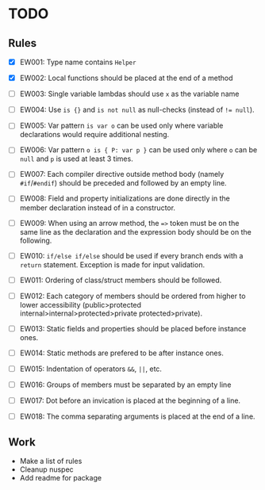 # TODO

## Rules

- [x] EW001: Type name contains `Helper`
- [x] EW002: Local functions should be placed at the end of a method
- [ ] EW003: Single variable lambdas should use `x` as the variable name
- [ ] EW004: Use `is {}` and `is not null` as null-checks (instead of `!= null`).
- [ ] EW005: Var pattern `is var o` can be used only where variable declarations would require additional nesting.
- [ ] EW006: Var pattern `o is { P: var p }` can be used only where `o` can be `null` and `p` is used at least 3 times.
- [ ] EW007: Each compiler directive outside method body (namely `#if`/`#endif`) should be preceded and followed by an empty line.
- [ ] EW008: Field and property initializations are done directly in the member declaration instead of in a constructor.
- [ ] EW009: When using an arrow method, the `=>` token must be on the same line as the declaration and the expression body should be on the following.
- [ ] EW010: `if/else if/else` should be used if every branch ends with a `return` statement. Exception is made for input validation.
- [ ] EW011: Ordering of class/struct members should be followed.
- [ ] EW012: Each category of members should be ordered from higher to lower accessibility (public>protected internal>internal>protected>private protected>private).
- [ ] EW013: Static fields and properties should be placed before instance ones.
- [ ] EW014: Static methods are prefered to be after instance ones.
- [ ] EW015: Indentation of operators `&&`, `||`, etc.
- [ ] EW016: Groups of members must be separated by an empty line
- [ ] EW017: Dot before an invication is placed at the beginning of a line.
- [ ] EW018: The comma separating arguments is placed at the end of a line.



## Work

- Make a list of rules
- Cleanup nuspec
- Add readme for package
<!-- - Add a rule wiki -->
<!-- - Connect rules with descriptions -->
<!-- - Make a UT framework -->
<!-- - Setup some analysis framework -->
<!-- - Make a codefix+testing framework -->
